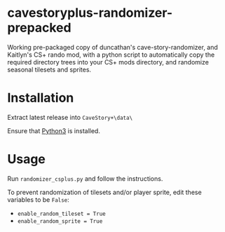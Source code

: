 # cavestoryplus-randomizer-prepacked
Working pre-packaged copy of duncathan's cave-story-randomizer, and Kaitlyn's CS+ rando mod, with a python script to automatically copy the required directory trees into your CS+ mods directory, and randomize seasonal tilesets and sprites.

# Installation

Extract latest release into `CaveStory+\data\`

Ensure that [Python3](https://www.python.org/downloads/) is installed.

# Usage

Run `randomizer_csplus.py` and follow the instructions.

To prevent randomization of tilesets and/or player sprite, edit these variables to be `False`:
- `enable_random_tileset = True`
- `enable_random_sprite = True`
